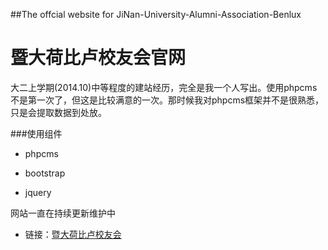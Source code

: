 ##The offcial website for JiNan-University-Alumni-Association-Benlux

暨大荷比卢校友会官网
=======================================

大二上学期(2014.10)中等程度的建站经历，完全是我一个人写出。使用phpcms不是第一次了，但这是比较满意的一次。那时候我对phpcms框架并不是很熟悉，只是会提取数据到处放。

###使用组件

+ phpcms

+ bootstrap

+ jquery

网站一直在持续更新维护中

+ 链接：[暨大荷比卢校友会](http://www.jnuren.com/jnuaab)
